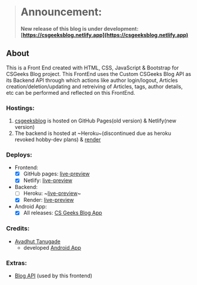 > # Announcement: 
> #### New release of this blog is under development: [https://csgeeksblog.netlify.app](https://csgeeksblog.netlify.app)  

## About

This is a Front End created with HTML, CSS, JavaScript & Bootstrap for CSGeeks Blog project.
This FrontEnd uses the Custom CSGeeks Blog API as its Backend API through which actions like author login/logout, Articles creation/deletion/updating and retreiving of Articles, tags, author details, etc can be performed and reflected on this FrontEnd.

### Hostings:
1. [csgeeksblog](https://github.com/jaypowar00/csgeeksblog) is hosted on GitHub Pages(old version) & Netlify(new version)
2. The backend is hosted at ~Heroku~(discontinued due as heroku revoked hobby-dev plans) & [render](https://render.com)

### Deploys:
- Frontend:  
  - [x] GitHub pages: [live-preview](https://jaypowar00.github.io/csgeeksblog)  
  - [x] Netlify: [live-preview](https://csgeeksblog.netlify.app)
- Backend:
  - [ ] Heroku: ~[live-preview](https://redrangerpostgres1.herokuapp.com/)~
  - [x] Render: [live-preview](https://csgeeks-blog-api.onrender.com)
- Android App:
  - [x] All releases: [CS Geeks Blog App](https://github.com/mrwhoknows55/csgeeks-blog-app/releases)

### Credits:
+ [Avadhut Tanugade](https://github.com/mrwhoknows55)
  - developed [Android App](https://github.com/mrwhoknows55/csgeeks-blog-app.git)
### Extras:
- [Blog API](https://github.com/jaypowar00/csgeeksblog-api) (used by this frontend)

